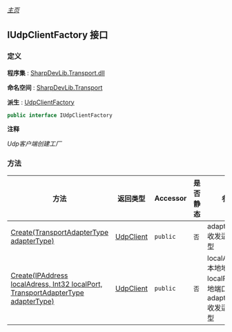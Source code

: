###### [主页](./Index.md "主页")

## IUdpClientFactory 接口

### 定义

**程序集** : [SharpDevLib.Transport.dll](./SharpDevLib.Transport.assembly.md "SharpDevLib.Transport.dll")

**命名空间** : [SharpDevLib.Transport](./SharpDevLib.Transport.namespace.md "SharpDevLib.Transport")

**派生** : [UdpClientFactory](./SharpDevLib.Transport.UdpClientFactory.md "UdpClientFactory")

``` csharp
public interface IUdpClientFactory
```

**注释**

*Udp客户端创建工厂*


### 方法

|方法|返回类型|Accessor|是否静态|参数|
|---|---|---|---|---|
|[Create(TransportAdapterType adapterType)](./SharpDevLib.Transport.IUdpClientFactory.Create.TransportAdapterType.md "Create(TransportAdapterType adapterType)")|[UdpClient](./SharpDevLib.Transport.UdpClient.md "UdpClient")|`public`|`否`|adapterType:收发适配器类型|
|[Create(IPAddress localAdress, Int32 localPort, TransportAdapterType adapterType)](./SharpDevLib.Transport.IUdpClientFactory.Create.IPAddress.Int32.TransportAdapterType.md "Create(IPAddress localAdress, Int32 localPort, TransportAdapterType adapterType)")|[UdpClient](./SharpDevLib.Transport.UdpClient.md "UdpClient")|`public`|`否`|localAdress:本地地址<br>localPort:本地端口<br>adapterType:收发适配器类型|


